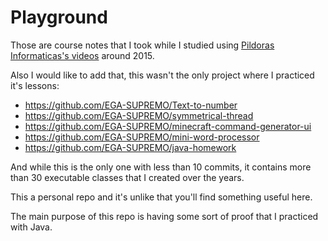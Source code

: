 # Playground 
Those are course notes that I took while I studied using [Pildoras Informaticas's videos](https://www.youtube.com/playlist?list=PLU8oAlHdN5BktAXdEVCLUYzvDyqRQJ2lk) around 2015.

Also I would like to add that, this wasn't the only project where I practiced it's lessons:
* https://github.com/EGA-SUPREMO/Text-to-number
* https://github.com/EGA-SUPREMO/symmetrical-thread
* https://github.com/EGA-SUPREMO/minecraft-command-generator-ui
* https://github.com/EGA-SUPREMO/mini-word-processor
* https://github.com/EGA-SUPREMO/java-homework

And while this is the only one with less than 10 commits, it contains more than 30 executable classes that I created over the years.

This a personal repo and it's unlike that you'll find something useful here.

The main purpose of this repo is having some sort of proof that I practiced with Java.
